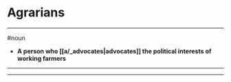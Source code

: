 # Agrarians
---
#noun
- **A person who [[a/_advocates|advocates]] the political interests of working farmers**
---
---
